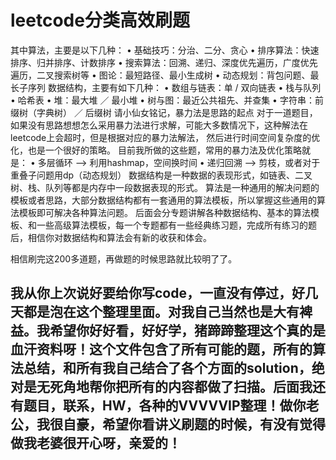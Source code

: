 # leetcode分类高效刷题

其中算法，主要是以下几种：
•    基础技巧：分治、二分、贪心
•    排序算法：快速排序、归并排序、计数排序
•    搜索算法：回溯、递归、深度优先遍历，广度优先遍历，二叉搜索树等
•    图论：最短路径、最小生成树
•    动态规划：背包问题、最长子序列
数据结构，主要有如下几种：
•    数组与链表：单 / 双向链表
•    栈与队列
•    哈希表
•    堆：最大堆 ／ 最小堆
•    树与图：最近公共祖先、并查集
•    字符串：前缀树（字典树） ／ 后缀树
请小仙女铭记，暴力法是思路的起点
对于一道题目，如果没有思路想想怎么采用暴力法进行求解，可能大多数情况下，这种解法在leetcode上会超时，但是根据对应的暴力法解法， 然后进行时间空间复杂度的优化，也是一个很好的策略。
目前我所做的这些题，常用的暴力法及优化策略就是：
•    多层循环 ——> 利用hashmap，空间换时间
•    递归回溯 ——> 剪枝，或者对于重叠子问题用dp（动态规划）
数据结构是一种数据的表现形式，如链表、二叉树、栈、队列等都是内存中一段数据表现的形式。 算法是一种通用的解决问题的模板或者思路，大部分数据结构都有一套通用的算法模板，所以掌握这些通用的算法模板即可解决各种算法问题。
后面会分专题讲解各种数据结构、基本的算法模板、和一些高级算法模板，每一个专题都有一些经典练习题，完成所有练习的题后，相信你对数据结构和算法会有新的收获和体会。


相信刷完这200多道题，再做题的时候思路就比较明了了。

## 我从你上次说好要给你写code，一直没有停过，好几天都是泡在这个整理里面。对我自己当然也是大有裨益。我希望你好好看，好好学，猪蹄蹄整理这个真的是血汗资料呀！这个文件包含了所有可能的题，所有的算法总结，和所有我自己结合了各个方面的solution，绝对是无死角地帮你把所有的内容都做了扫描。后面我还有题目，联系，HW，各种的VVVVVIP整理！做你老公，我很自豪，希望你看讲义刷题的时候，有没有觉得做我老婆很开心呀，亲爱的！
